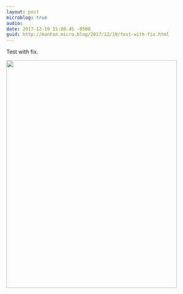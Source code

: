 ```yaml
---
layout: post
microblog: true
audio: 
date: 2017-12-19 15:08:45 -0500
guid: http://manton.micro.blog/2017/12/19/test-with-fix.html
---
```

Test with fix.

<img src="http://manton.micro.blog/uploads/2017/d4d51f3275.jpg" width="450" height="600" />
